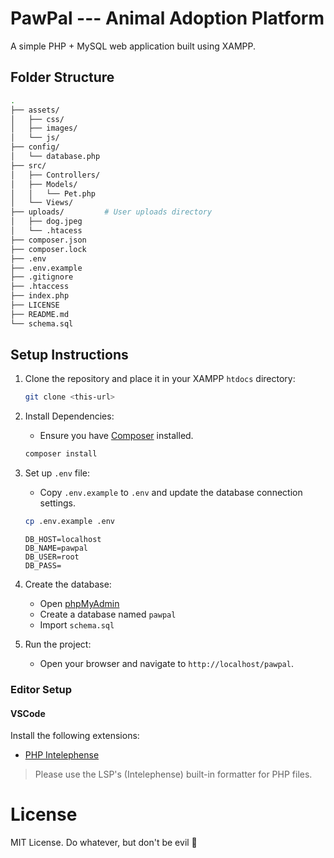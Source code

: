# PawPal --- Animal Adoption Platform

A simple PHP + MySQL web application built using XAMPP.

## Folder Structure

```bash
.
├── assets/
│   ├── css/
│   ├── images/
│   └── js/
├── config/
│   └── database.php
├── src/
│   ├── Controllers/
│   ├── Models/
│   │   └── Pet.php
│   └── Views/
├── uploads/         # User uploads directory
│   ├── dog.jpeg
│   └── .htacess
├── composer.json
├── composer.lock
├── .env
├── .env.example
├── .gitignore
├── .htaccess
├── index.php
├── LICENSE
├── README.md
└── schema.sql
```

## Setup Instructions

1. Clone the repository and place it in your XAMPP `htdocs` directory:
    ```bash
    git clone <this-url>
    ```

2. Install Dependencies:
    - Ensure you have [Composer](https://getcomposer.org/) installed.
    ```bash
    composer install
    ```

3. Set up `.env` file:
    - Copy `.env.example` to `.env` and update the database connection settings.
    ```bash
    cp .env.example .env
    ```

    ```env
    DB_HOST=localhost
    DB_NAME=pawpal
    DB_USER=root
    DB_PASS=
    ```

4. Create the database:
    - Open [phpMyAdmin](http://localhost/phpmyadmin)
    - Create a database named `pawpal`
    - Import `schema.sql` 

5. Run the project:
    - Open your browser and navigate to `http://localhost/pawpal`.

### Editor Setup 

#### VSCode 

Install the following extensions:
- [PHP Intelephense](https://marketplace.visualstudio.com/items?itemName=bmewburn.vscode-intelephense-client)

> Please use the LSP's (Intelephense) built-in formatter for PHP files.

# License

MIT License. Do whatever, but don't be evil :paw_prints:
